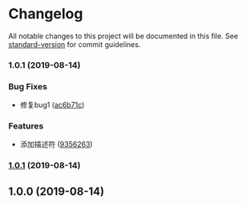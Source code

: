 # Changelog

All notable changes to this project will be documented in this file. See [standard-version](https://github.com/conventional-changelog/standard-version) for commit guidelines.

### 1.0.1 (2019-08-14)


### Bug Fixes

* 修复bug1 ([ac6b71c](https://github.com/gyb510/git-learn/commit/ac6b71c))


### Features

* 添加描述符 ([9356263](https://github.com/gyb510/git-learn/commit/9356263))

### [1.0.1](https://github.com/gyb510/git-learn/compare/v1.0.0...v1.0.1) (2019-08-14)

## 1.0.0 (2019-08-14)
